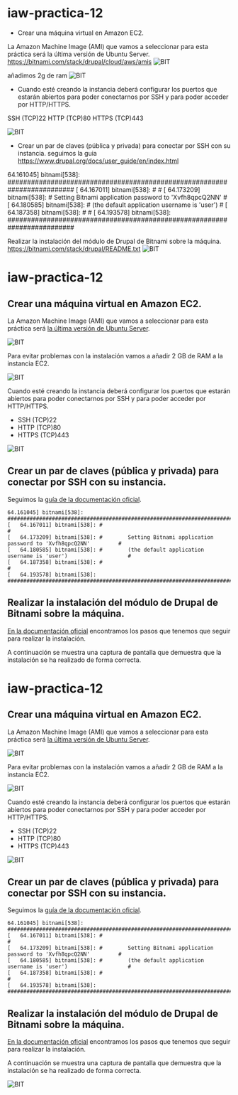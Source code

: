 # iaw-practica-12

* Crear una máquina virtual en Amazon EC2.

La Amazon Machine Image (AMI) que vamos a seleccionar para esta práctica será la última versión de Ubuntu Server.
https://bitnami.com/stack/drupal/cloud/aws/amis
![BIT](https://github.com/jesus2307/iaw-practica-12/blob/main/imagen/1.PNG "BIT")

 añadimos 2g de ram
 ![BIT](https://github.com/jesus2307/iaw-practica-12/blob/main/imagen/2.PNG "BIT")
* Cuando esté creando la instancia deberá configurar los puertos que estarán abiertos para poder conectarnos por SSH y para poder acceder por HTTP/HTTPS.

SSH (TCP)22
HTTP (TCP)80
HTTPS (TCP)443

![BIT](https://github.com/jesus2307/iaw-practica-12/blob/main/imagen/3.PNG "BIT")
* Crear un par de claves (pública y privada) para conectar por SSH con su instancia.
seguimos la guia 
https://www.drupal.org/docs/user_guide/en/index.html

64.161045] bitnami[538]: #########################################################################
[   64.167011] bitnami[538]: #                                                                       #
[   64.173209] bitnami[538]: #        Setting Bitnami application password to 'Xvfh8qpcQ2NN'         #
[   64.180585] bitnami[538]: #        (the default application username is 'user')                   #
[   64.187358] bitnami[538]: #                                                                       #
[   64.193578] bitnami[538]: #########################################################################

Realizar la instalación del módulo de Drupal de Bitnami sobre la máquina. 
https://bitnami.com/stack/drupal/README.txt
![BIT](https://github.com/jesus2307/iaw-practica-12/blob/main/imagen/4.PNG "BIT")


# iaw-practica-12
 
## Crear una máquina virtual en Amazon EC2.
 
La Amazon Machine Image (AMI) que vamos a seleccionar para esta práctica será [la última versión de Ubuntu Server](https://bitnami.com/stack/drupal/cloud/aws/amis).
 
![BIT](https://github.com/jesus2307/iaw-practica-12/blob/main/imagen/1.PNG "BIT")
 
Para evitar problemas con la instalación vamos a añadir 2 GB de RAM a la instancia EC2.
 
![BIT](https://github.com/jesus2307/iaw-practica-12/blob/main/imagen/2.PNG "BIT")
 
Cuando esté creando la instancia deberá configurar los puertos que estarán abiertos para poder conectarnos por SSH y para poder acceder por HTTP/HTTPS.
 
- SSH (TCP)22
- HTTP (TCP)80
- HTTPS (TCP)443
 
![BIT](https://github.com/jesus2307/iaw-practica-12/blob/main/imagen/3.PNG "BIT")
 
## Crear un par de claves (pública y privada) para conectar por SSH con su instancia.
 
Seguimos la [guía de la documentación oficial](https://www.drupal.org/docs/user_guide/en/index.html).
 
```
64.161045] bitnami[538]: #########################################################################
[   64.167011] bitnami[538]: #                                                                       #
[   64.173209] bitnami[538]: #        Setting Bitnami application password to 'Xvfh8qpcQ2NN'         #
[   64.180585] bitnami[538]: #        (the default application username is 'user')                   #
[   64.187358] bitnami[538]: #                                                                       #
[   64.193578] bitnami[538]: #########################################################################
```
 
## Realizar la instalación del módulo de Drupal de Bitnami sobre la máquina.
 
[En la documentación oficial](https://bitnami.com/stack/drupal/README.txt) encontramos los pasos que tenemos que seguir para realizar la instalación.
 
A continuación se muestra una captura de pantalla que demuestra que la instalación se ha realizado de forma correcta.

# iaw-practica-12

## Crear una máquina virtual en Amazon EC2.

La Amazon Machine Image (AMI) que vamos a seleccionar para esta práctica será [la última versión de Ubuntu Server](https://bitnami.com/stack/drupal/cloud/aws/amis).

![BIT](https://github.com/jesus2307/iaw-practica-12/blob/main/imagen/1.PNG "BIT")

Para evitar problemas con la instalación vamos a añadir 2 GB de RAM a la instancia EC2.

![BIT](https://github.com/jesus2307/iaw-practica-12/blob/main/imagen/2.PNG "BIT")

Cuando esté creando la instancia deberá configurar los puertos que estarán abiertos para poder conectarnos por SSH y para poder acceder por HTTP/HTTPS.

- SSH (TCP)22
- HTTP (TCP)80
- HTTPS (TCP)443

![BIT](https://github.com/jesus2307/iaw-practica-12/blob/main/imagen/3.PNG "BIT")

## Crear un par de claves (pública y privada) para conectar por SSH con su instancia.

Seguimos la [guía de la documentación oficial](https://www.drupal.org/docs/user_guide/en/index.html).

```
64.161045] bitnami[538]: #########################################################################
[   64.167011] bitnami[538]: #                                                                       #
[   64.173209] bitnami[538]: #        Setting Bitnami application password to 'Xvfh8qpcQ2NN'         #
[   64.180585] bitnami[538]: #        (the default application username is 'user')                   #
[   64.187358] bitnami[538]: #                                                                       #
[   64.193578] bitnami[538]: #########################################################################
```

## Realizar la instalación del módulo de Drupal de Bitnami sobre la máquina.

[En la documentación oficial](https://bitnami.com/stack/drupal/README.txt) encontramos los pasos que tenemos que seguir para realizar la instalación.

A continuación se muestra una captura de pantalla que demuestra que la instalación se ha realizado de forma correcta.

![BIT](https://github.com/jesus2307/iaw-practica-12/blob/main/imagen/4.PNG "BIT")
 
